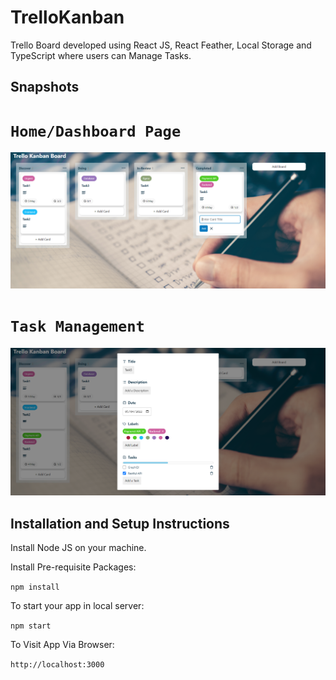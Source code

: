 # TrelloKanban

Trello Board developed using React JS, React Feather, Local Storage and TypeScript where users can Manage Tasks.

## Snapshots

# `Home/Dashboard Page`

![alt text](screenshots/home.png)

# `Task Management`

![alt text](screenshots/task_manager.png)

## Installation and Setup Instructions

Install Node JS on your machine.

Install Pre-requisite Packages:

`npm install`

To start your app in local server:

`npm start`

To Visit App Via Browser:

`http://localhost:3000`
